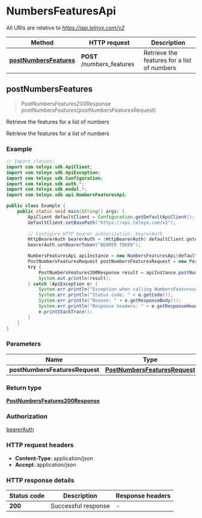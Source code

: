 # NumbersFeaturesApi

All URIs are relative to *https://api.telnyx.com/v2*

Method | HTTP request | Description
------------- | ------------- | -------------
[**postNumbersFeatures**](NumbersFeaturesApi.md#postNumbersFeatures) | **POST** /numbers_features | Retrieve the features for a list of numbers



## postNumbersFeatures

> PostNumbersFeatures200Response postNumbersFeatures(postNumbersFeaturesRequest)

Retrieve the features for a list of numbers

Retrieve the features for a list of numbers

### Example

```java
// Import classes:
import com.telnyx.sdk.ApiClient;
import com.telnyx.sdk.ApiException;
import com.telnyx.sdk.Configuration;
import com.telnyx.sdk.auth.*;
import com.telnyx.sdk.model.*;
import com.telnyx.sdk.api.NumbersFeaturesApi;

public class Example {
    public static void main(String[] args) {
        ApiClient defaultClient = Configuration.getDefaultApiClient();
        defaultClient.setBasePath("https://api.telnyx.com/v2");
        
        // Configure HTTP bearer authorization: bearerAuth
        HttpBearerAuth bearerAuth = (HttpBearerAuth) defaultClient.getAuthentication("bearerAuth");
        bearerAuth.setBearerToken("BEARER TOKEN");

        NumbersFeaturesApi apiInstance = new NumbersFeaturesApi(defaultClient);
        PostNumbersFeaturesRequest postNumbersFeaturesRequest = new PostNumbersFeaturesRequest(); // PostNumbersFeaturesRequest | 
        try {
            PostNumbersFeatures200Response result = apiInstance.postNumbersFeatures(postNumbersFeaturesRequest);
            System.out.println(result);
        } catch (ApiException e) {
            System.err.println("Exception when calling NumbersFeaturesApi#postNumbersFeatures");
            System.err.println("Status code: " + e.getCode());
            System.err.println("Reason: " + e.getResponseBody());
            System.err.println("Response headers: " + e.getResponseHeaders());
            e.printStackTrace();
        }
    }
}
```

### Parameters


Name | Type | Description  | Notes
------------- | ------------- | ------------- | -------------
 **postNumbersFeaturesRequest** | [**PostNumbersFeaturesRequest**](PostNumbersFeaturesRequest.md)|  |

### Return type

[**PostNumbersFeatures200Response**](PostNumbersFeatures200Response.md)

### Authorization

[bearerAuth](../README.md#bearerAuth)

### HTTP request headers

- **Content-Type**: application/json
- **Accept**: application/json

### HTTP response details
| Status code | Description | Response headers |
|-------------|-------------|------------------|
| **200** | Successful response |  -  |

